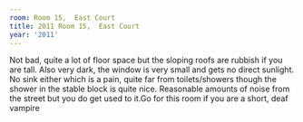 ```yaml
---
room: Room 15,  East Court
title: 2011 Room 15,  East Court
year: '2011'
---
```


Not bad, quite a lot of floor space but the sloping roofs are rubbish if you are tall. Also very dark, the window is very small and gets no direct sunlight. No sink either which is a pain, quite far from toilets/showers though the shower in the stable block is quite nice. Reasonable amounts of noise from the street but you do get used to it.Go for this room if you are a short, deaf vampire